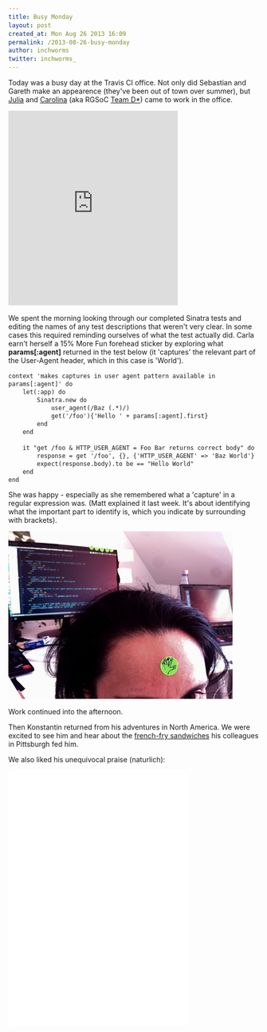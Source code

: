 ```yaml
---
title: Busy Monday
layout: post
created_at: Mon Aug 26 2013 16:09
permalink: /2013-08-26-busy-monday
author: inchworms
twitter: inchworms_
---
```


Today was a busy day at the Travis CI office. Not only did Sebastian and Gareth make an appearence (they've been out of town over summer), but [Julia](https://twitter.com/juliaguar) and [Carolina](https://twitter.com/carolina) (aka RGSoC [Team D*](http://teamd.postach.io/)) came to work in the office.

<iframe src="http://loopc.am/CarlaD/loops/team-d-rgsoc.widget" width="340" height="390" scrolling="no" frameborder="no" allowTransparency="true"></iframe>

We spent the morning looking through our completed Sinatra tests and editing the names of any test descriptions that weren't very clear. In some cases this required reminding ourselves of what the test actually did. Carla earn't herself a 15% More Fun forehead sticker by exploring what **params[:agent]** returned in the test below (it 'captures' the relevant part of the User-Agent header, which in this case is 'World').

	context 'makes captures in user agent pattern available in params[:agent]' do
		let(:app) do
			Sinatra.new do
				user_agent(/Baz (.*)/)
				get('/foo'){'Hello ' + params[:agent].first}
			end
		end

		it "get /foo & HTTP_USER_AGENT = Foo Bar returns correct body" do
			response = get '/foo', {}, {'HTTP_USER_AGENT' => 'Baz World'}
			expect(response.body).to be == "Hello World"
		end
	end

She was happy - especially as she remembered what a 'capture' in a regular expression was. (Matt explained it last week. It's about identifying what the important part to identify is, which you indicate by surrounding with brackets).

![15 % more fun sticker](/images/15percentmorefun.jpg)

Work continued into the afternoon.

Then Konstantin returned from his adventures in North America. We were excited to see him and hear about the [french-fry sandwiches](http://images.teamsugar.com/files/upl1/0/6066/06_2009/ddc9df2303ce0fa6_DSC09174.jpg) his colleagues in Pittsburgh fed him.

We also liked his unequivocal praise (naturlich):

<iframe width="360" height="510" src="//www.youtube.com/embed/Y5uFDxv2z-g?rel=0" frameborder="0" allowfullscreen></iframe>

